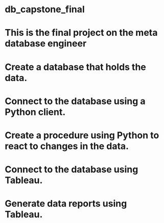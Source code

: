# db_capstone_final
# This is the final project on the meta database engineer
# Create a database that holds the data.
# Connect to the database using a Python client.
# Create a procedure using Python to react to changes in the data.
# Connect to the database using Tableau.
# Generate data reports using Tableau.
